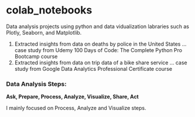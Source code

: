 # colab_notebooks
Data analysis projects using python and data vidualization labraries such as Plotly, Seaborn, and Matplotlib.

1. Extracted insights from data on deaths by police in the United States
   ... case study from Udemy 100 Days of Code: The Complete Python Pro Bootcamp course
2. Extracted insights from data on trip data of a bike share service
   ... case study from Google Data Analytics Professional Certificate course

### Data Analysis Steps:
**Ask, Prepare, Process, Analyze, Visualize, Share, Act**

I mainly focused on Process, Analyze and Visualize steps.
